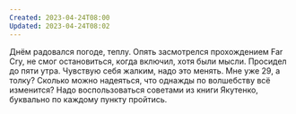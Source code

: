 ```yaml
---
Created: 2023-04-24T08:00
Updated: 2023-04-24T08:02
---
```

Днём радовался погоде, теплу.
Опять засмотрелся прохождением Far Cry, не смог остановиться, когда включил, хотя были мысли. Просидел до пяти утра.
Чувствую себя жалким, надо это менять. Мне уже 29, а толку? Сколько можно надеяться, что однажды по волшебству всё изменится? Надо воспользоваться советами из книги Якутенко, буквально по каждому пункту пройтись.
